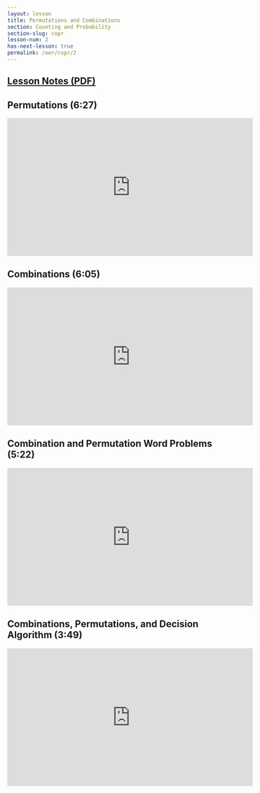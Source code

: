 ```yaml
---
layout: lesson
title: Permutations and Combinations
section: Counting and Probability
section-slug: copr 
lesson-num: 2
has-next-lesson: true
permalink: /oer/copr/2
---
```



<h2>
<a href="/assets/oer/copr/CombinationsAndPermutations.pdf">
Lesson Notes (PDF)
</a>
</h2>


<h2>Permutations (6:27)</h2>
<iframe src="https://www.youtube.com/embed/dm0aB4B_4zY" allow="accelerometer; autoplay; encrypted-media; gyroscope; picture-in-picture" allowfullscreen="" width="560" height="315" frameborder="0"></iframe>

<h2>Combinations (6:05)</h2>
<iframe src="https://www.youtube.com/embed/kpf7oHJflcg" allow="accelerometer; autoplay; encrypted-media; gyroscope; picture-in-picture" allowfullscreen="" width="560" height="315" frameborder="0"></iframe>

<h2>Combination and Permutation Word Problems (5:22)</h2>
<iframe src="https://www.youtube.com/embed/p4YwhTRCEuE" allow="accelerometer; autoplay; encrypted-media; gyroscope; picture-in-picture" allowfullscreen="" width="560" height="315" frameborder="0"></iframe>

<h2>Combinations, Permutations, and Decision Algorithm (3:49)</h2>
<iframe src="https://www.youtube.com/embed/fnr6SBVquCc" allow="accelerometer; autoplay; encrypted-media; gyroscope; picture-in-picture" allowfullscreen="" width="560" height="315" frameborder="0"></iframe>
